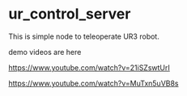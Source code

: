 # ur_control_server

This is simple node to teleoperate UR3 robot.



demo videos are here



https://www.youtube.com/watch?v=21iSZswtUrI


https://www.youtube.com/watch?v=MuTxn5uVB8s
